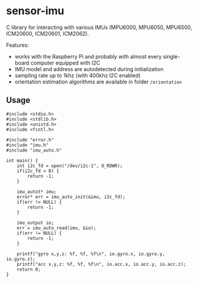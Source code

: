 # sensor-imu

C library for interacting with various IMUs (MPU6000, MPU6050, MPU6500, ICM20600, ICM20601, ICM2062).

Features:
* works with the Raspberry Pi and probably with almost every single-board computer equipped with I2C
* IMU model and address are autodetected during initialization
* sampling rate up to 1khz (with 400khz I2C enabled)
* orientation estimation algorithms are available in folder `/orientation`


## Usage

```
#include <stdio.h>
#include <stdlib.h>
#include <unistd.h>
#include <fcntl.h>

#include "error.h"
#include "imu.h"
#include "imu_auto.h"

int main() {
    int i2c_fd = open("/dev/i2c-1", O_RDWR);
    if(i2c_fd < 0) {
        return -1;
    }

    imu_autot* imu;
    error* err = imu_auto_init(&imu, i2c_fd);
    if(err != NULL) {
        return -1;
    }

    imu_output io;
    err = imu_auto_read(imu, &io);
    if(err != NULL) {
        return -1;
    }

    printf("gyro x,y,z: %f, %f, %f\n", io.gyro.x, io.gyro.y, io.gyro.z);
    printf("acc x,y,z: %f, %f, %f\n", io.acc.x, io.acc.y, io.acc.z);
    return 0;
}
```
